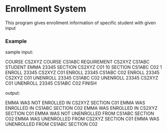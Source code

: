 # Enrollment System
This program gives enrollment information of specific student with given input
### Example
sample input:

COURSE CS2XYZ
COURSE CS1ABC
REQUIREMENT CS2XYZ CS1ABC
STUDENT EMMA 23345
SECTION CS2XYZ C01 10
SECTION CS1ABC C02 1
ENROLL 23345 CS2XYZ C01
ENROLL 23345 CS1ABC C02
ENROLL 23345 CS2XYZ C01
UNENROLL 23345 CS1ABC C02
UNENROLL 23345 CS2XYZ C01
UNENROLL 23345 CS1ABC C02
FINISH

output:

EMMA WAS NOT ENROLLED IN CS2XYZ SECTION C01
EMMA WAS ENROLLED IN CS1ABC SECTION C02
EMMA WAS ENROLLED IN CS2XYZ SECTION C01
EMMA WAS NOT UNENROLLED FROM CS1ABC SECTION C02
EMMA WAS UNENROLLED FROM CS2XYZ SECTION C01
EMMA WAS UNENROLLED FROM CS1ABC SECTION C02
